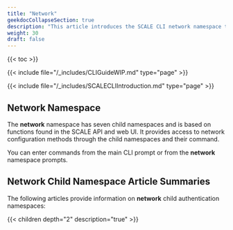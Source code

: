 ```yaml
---
title: "Network"
geekdocCollapseSection: true
description: "This article introduces the SCALE CLI network namespace that configures network settings found in the API and web UI." 
weight: 30
draft: false
---
```


{{< toc >}}



{{< include file="/_includes/CLIGuideWIP.md" type="page" >}}

{{< include file="/_includes/SCALECLIIntroduction.md" type="page" >}}

## Network Namespace

The **network** namespace has seven child namespaces and is based on functions found in the SCALE API and web UI. 
It provides access to network configuration methods through the child namespaces and their command.

You can enter commands from the main CLI prompt or from the **network** namespace prompts.

## Network Child Namespace Article Summaries
The following articles provide information on **network** child authentication namespaces:

{{< children depth="2" description="true" >}}
